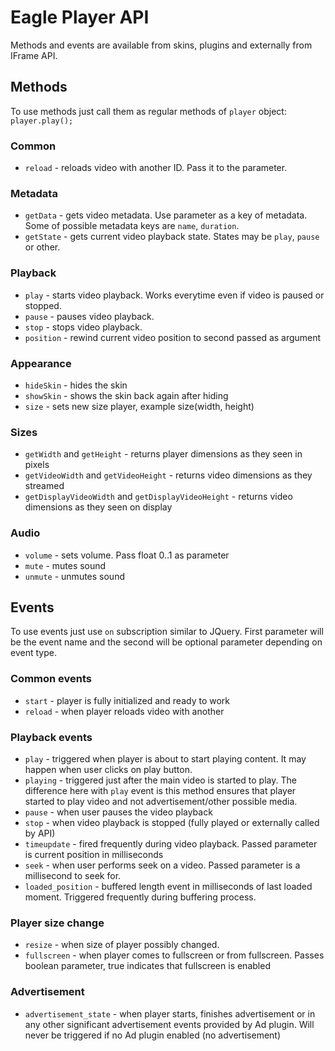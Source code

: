 # Eagle Player API

Methods and events are available from skins, plugins and externally from IFrame API. 

## Methods

To use methods just call them as regular methods of `player` object: `player.play();`

### Common

* `reload` - reloads video with another ID. Pass it to the parameter.

### Metadata

* `getData` - gets video metadata. Use parameter as a key of metadata. Some of possible metadata keys are `name`, `duration`.
* `getState` - gets current video playback state. States may be `play`, `pause` or other.

### Playback

* `play` - starts video playback. Works everytime even if video is paused or stopped.
* `pause` - pauses video playback.
* `stop` - stops video playback.
* `position` - rewind current video position to second passed as argument

### Appearance

* `hideSkin` - hides the skin
* `showSkin` - shows the skin back again after hiding
* `size` - sets new size player, example size(width, height)

### Sizes

* `getWidth` and `getHeight` - returns player dimensions as they seen in pixels
* `getVideoWidth` and `getVideoHeight` - returns video dimensions as they streamed
* `getDisplayVideoWidth` and `getDisplayVideoHeight` - returns video dimensions as they seen on display

### Audio

* `volume` - sets volume. Pass float 0..1 as parameter
* `mute` - mutes sound
* `unmute` - unmutes sound

## Events

To use events just use `on` subscription similar to JQuery. First parameter will be the event name and the second will be optional parameter depending on event type.

### Common events

* `start` - player is fully initialized and ready to work
* `reload` - when player reloads video with another

### Playback events

* `play` - triggered when player is about to start playing content. It may happen when user clicks on play button.
* `playing` - triggered just after the main video is started to play. The difference here with `play` event is this method ensures that player started to play video and not advertisement/other possible media.
* `pause` - when user pauses the video playback
* `stop` - when video playback is stopped (fully played or externally called by API)
* `timeupdate` - fired frequently during video playback. Passed parameter is current position in milliseconds
* `seek` - when user performs seek on a video. Passed parameter is a millisecond to seek for.
* `loaded_position` - buffered length event in milliseconds of last loaded moment. Triggered frequently during buffering process.

### Player size change

* `resize` - when size of player possibly changed.
* `fullscreen` - when player comes to fullscreen or from fullscreen. Passes boolean parameter, true indicates that fullscreen is enabled
 
### Advertisement

* `advertisement_state` - when player starts, finishes advertisement or in any other significant advertisement events provided by Ad plugin. Will never be triggered if no Ad plugin enabled (no advertisement)

